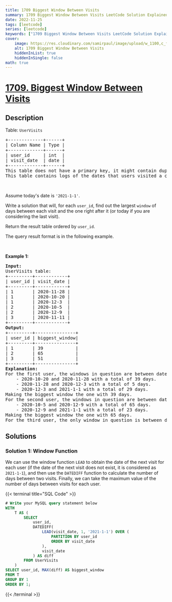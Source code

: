 ```yaml
---
title: 1709 Biggest Window Between Visits
summary: 1709 Biggest Window Between Visits LeetCode Solution Explained
date: 2022-11-25
tags: [leetcode]
series: [leetcode]
keywords: ["1709 Biggest Window Between Visits LeetCode Solution Explained in all languages", "1709 Biggest Window Between Visits", "LeetCode", "leetcode solution in Python3 C++ Java Go PHP Ruby Swift TypeScript Rust C# JavaScript C", "GeeksforGeeks", "InterviewBit", "Coding Ninjas", "HackerRank", "HackerEarth", "CodeChef", "TopCoder", "AlgoExpert", "freeCodeCamp", "Codeforces", "GitHub", "AtCoder", "Samir Paul"]
cover:
    image: https://res.cloudinary.com/samirpaul/image/upload/w_1100,c_fit,co_rgb:FFFFFF,l_text:Arial_75_bold:1709 Biggest Window Between Visits - Solution Explained/problem-solving.webp
    alt: 1709 Biggest Window Between Visits
    hiddenInList: true
    hiddenInSingle: false
math: true
---
```



# [1709. Biggest Window Between Visits](https://leetcode.com/problems/biggest-window-between-visits)


## Description

<p>Table: <code>UserVisits</code></p>

<pre>
+-------------+------+
| Column Name | Type |
+-------------+------+
| user_id     | int  |
| visit_date  | date |
+-------------+------+
This table does not have a primary key, it might contain duplicate rows.
This table contains logs of the dates that users visited a certain retailer.
</pre>

<p>&nbsp;</p>

<p>Assume today&#39;s date is <code>&#39;2021-1-1&#39;</code>.</p>

<p>Write a solution that will, for each <code>user_id</code>, find out the largest <code>window</code> of days between each visit and the one right after it (or today if you are considering the last visit).</p>

<p>Return the result table ordered by <code>user_id</code>.</p>

<p>The query result format is in the following example.</p>

<p>&nbsp;</p>
<p><strong class="example">Example 1:</strong></p>

<pre>
<strong>Input:</strong> 
UserVisits table:
+---------+------------+
| user_id | visit_date |
+---------+------------+
| 1       | 2020-11-28 |
| 1       | 2020-10-20 |
| 1       | 2020-12-3  |
| 2       | 2020-10-5  |
| 2       | 2020-12-9  |
| 3       | 2020-11-11 |
+---------+------------+
<strong>Output:</strong> 
+---------+---------------+
| user_id | biggest_window|
+---------+---------------+
| 1       | 39            |
| 2       | 65            |
| 3       | 51            |
+---------+---------------+
<strong>Explanation:</strong> 
For the first user, the windows in question are between dates:
    - 2020-10-20 and 2020-11-28 with a total of 39 days. 
    - 2020-11-28 and 2020-12-3 with a total of 5 days. 
    - 2020-12-3 and 2021-1-1 with a total of 29 days.
Making the biggest window the one with 39 days.
For the second user, the windows in question are between dates:
    - 2020-10-5 and 2020-12-9 with a total of 65 days.
    - 2020-12-9 and 2021-1-1 with a total of 23 days.
Making the biggest window the one with 65 days.
For the third user, the only window in question is between dates 2020-11-11 and 2021-1-1 with a total of 51 days.
</pre>

## Solutions

### Solution 1: Window Function

We can use the window function `LEAD` to obtain the date of the next visit for each user (if the date of the next visit does not exist, it is considered as `2021-1-1`), and then use the `DATEDIFF` function to calculate the number of days between two visits. Finally, we can take the maximum value of the number of days between visits for each user.

<!-- tabs:start -->

{{< terminal title="SQL Code" >}}
```sql
# Write your MySQL query statement below
WITH
    T AS (
        SELECT
            user_id,
            DATEDIFF(
                LEAD(visit_date, 1, '2021-1-1') OVER (
                    PARTITION BY user_id
                    ORDER BY visit_date
                ),
                visit_date
            ) AS diff
        FROM UserVisits
    )
SELECT user_id, MAX(diff) AS biggest_window
FROM T
GROUP BY 1
ORDER BY 1;
```
{{< /terminal >}}

<!-- tabs:end -->

<!-- end -->
